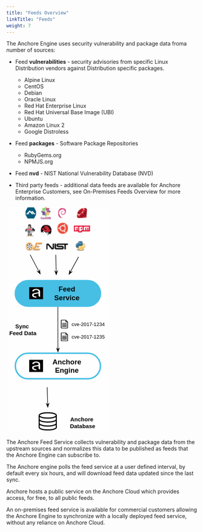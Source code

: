 ```yaml
---
title: "Feeds Overview"
linkTitle: "Feeds"
weight: 7
---
```


The Anchore Engine uses security vulnerability and package data froma number of sources:

- Feed **vulnerabilities** - security advisories from specific Linux Distribution vendors against Distribution specific packages.

    - Alpine Linux
    - CentOS
    - Debian
    - Oracle Linux
    - Red Hat Enterprise Linux
    - Red Hat Universal Base Image (UBI)
    - Ubuntu
    - Amazon Linux 2
    - Google Distroless

- Feed **packages** - Software Package Repositories

    - RubyGems.org
    - NPMJS.org

- Feed **nvd** - NIST National Vulnerability Database (NVD)
- Third party feeds - additional data feeds are available for Anchore Enterprise Customers, see On-Premises Feeds Overview for more information.

![alt text](FeedsOverview.png)

The Anchore Feed Service collects vulnerability and package data from the upstream sources and normalizes this data to be 
published as feeds that the Anchore Engine can subscribe to.

The Anchore engine polls the feed service at a user defined interval, by default every six hours, and will download feed 
data updated since the last sync.

Anchore hosts a public service on the Anchore Cloud which provides access, for free, to all public feeds.

An on-premises feed service is available for commercial customers allowing the Anchore Engine to synchronize with a locally 
deployed feed service, without any reliance on Anchore Cloud.

